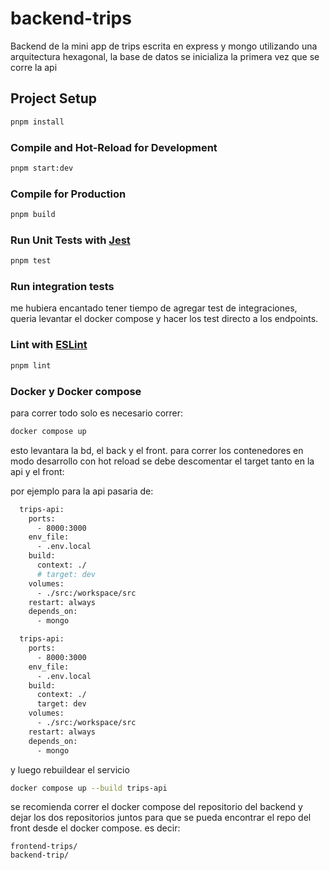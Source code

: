# backend-trips

Backend de la mini app de trips escrita en express y mongo utilizando una arquitectura hexagonal,
la base de datos se inicializa la primera vez que se corre la api

## Project Setup

```sh
pnpm install
```

### Compile and Hot-Reload for Development

```sh
pnpm start:dev
```

### Compile for Production

```sh
pnpm build
```

### Run Unit Tests with [Jest](https://jestjs.io/)

```sh
pnpm test
```

### Run integration tests

me hubiera encantado tener tiempo de agregar test de integraciones, queria levantar el docker compose
y hacer los test directo a los endpoints.

### Lint with [ESLint](https://eslint.org/)

```sh
pnpm lint
```

### Docker y Docker compose

para correr todo solo es necesario correr:
```sh
docker compose up
```
esto levantara la bd, el back y el front.
para correr los contenedores en modo desarrollo con hot reload se debe descomentar el target tanto en 
la api y el front:

por ejemplo para la api pasaria de:

```sh
  trips-api:
    ports: 
      - 8000:3000
    env_file:
      - .env.local
    build:
      context: ./
      # target: dev
    volumes:
      - ./src:/workspace/src
    restart: always
    depends_on:
      - mongo
```

```sh
  trips-api:
    ports: 
      - 8000:3000
    env_file:
      - .env.local
    build:
      context: ./
      target: dev
    volumes:
      - ./src:/workspace/src
    restart: always
    depends_on:
      - mongo
```
y luego rebuildear el servicio

```sh
docker compose up --build trips-api
```

se recomienda correr el docker compose del repositorio del backend y dejar los dos repositorios juntos para 
que se pueda encontrar el repo del front desde el docker compose. es decir:

```
frontend-trips/
backend-trip/
```

